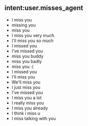 ## intent:user.misses_agent
- I miss you
- missing you
- miss you
- I miss you very much
- I'll miss you so much
- I missed you
- I've missed you
- miss you buddy
- miss you badly
- miss you :(
- I missed you
- I'll miss you
- We'll miss you
- I just miss you
- I've missed you
- I miss you a lot
- I really miss you
- I miss you already
- I think i miss u
- I miss talking with you
